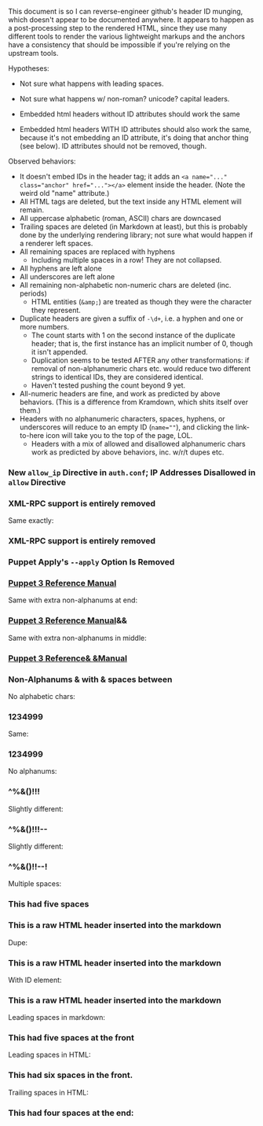 This document is so I can reverse-engineer github's header ID munging, which doesn't appear to be documented anywhere. It appears to happen as a post-processing step to the rendered HTML, since they use many different tools to render the various lightweight markups and the anchors have a consistency that should be impossible if you're relying on the upstream tools.

Hypotheses:

- Not sure what happens with leading spaces.
- Not sure what happens w/ non-roman? unicode? capital leaders.

- Embedded html headers without ID attributes should work the same
- Embedded html headers WITH ID attributes should also work the same, because it's not embedding an ID attribute, it's doing that anchor thing (see below). ID attributes should not be removed, though.

Observed behaviors:

- It doesn't embed IDs in the header tag; it adds an `<a name="..." class="anchor" href="..."></a>` element inside the header. (Note the weird old "name" attribute.)
- All HTML tags are deleted, but the text inside any HTML element will remain.
- All uppercase alphabetic (roman, ASCII) chars are downcased
- Trailing spaces are deleted (in Markdown at least), but this is probably done by the underlying rendering library; not sure what would happen if a renderer left spaces.
- All remaining spaces are replaced with hyphens
    - Including multiple spaces in a row! They are not collapsed.
- All hyphens are left alone
- All underscores are left alone
- All remaining non-alphabetic non-numeric chars are deleted (inc. periods)
    - HTML entities (`&amp;`) are treated as though they were the character they represent.
- Duplicate headers are given a suffix of `-\d+`, i.e. a hyphen and one or more numbers.
    - The count starts with 1 on the second instance of the duplicate header; that is, the first instance has an implicit number of 0, though it isn't appended.
    - Duplication seems to be tested AFTER any other transformations: if removal of non-alphanumeric chars etc. would reduce two different strings to identical IDs, they are considered identical.
    - Haven't tested pushing the count beyond 9 yet.
- All-numeric headers are fine, and work as predicted by above behaviors. (This is a difference from Kramdown, which shits itself over them.)
- Headers with no alphanumeric characters, spaces, hyphens, or underscores will reduce to an empty ID (`name=""`), and clicking the link-to-here icon will take you to the top of the page, LOL.
    - Headers with a mix of allowed and disallowed alphanumeric chars work as predicted by above behaviors, inc. w/r/t dupes etc.



### New `allow_ip` Directive in `auth.conf`; IP Addresses Disallowed in `allow` Directive

### XML-RPC support is entirely removed

Same exactly:

### XML-RPC support is entirely removed

### Puppet Apply's `--apply` Option Is Removed

### [Puppet 3 Reference Manual](/puppet/3/reference)

Same with extra non-alphanums at end:

### [Puppet 3 Reference Manual](/puppet/3/reference)&&

Same with extra non-alphanums in middle:

### [Puppet 3 Reference& &Manual](/puppet/3/reference)

### Non-Alphanums & with & spaces between

No alphabetic chars:

### 1234999

Same:

### 1234999

No alphanums:

### ^%&()!!!

Slightly different:

### ^%&()!!!--

Slightly different:

### ^%&()!!--!

Multiple spaces:

### This     had five spaces

<h3>This is a raw HTML header inserted into the markdown</h3>

Dupe:

<h3>This is a raw HTML header inserted into the markdown</h3>

With ID element:

<h3 id="this-is-a-raw-html-header-inserted-into-the-markdown">This is a raw HTML header inserted into the markdown</h3>

Leading spaces in markdown:

###     This had five spaces at the front

Leading spaces in HTML:

<h3>      This had six spaces in the front.</h3>

Trailing spaces in HTML:

<h3>This had four spaces at the end:    </h3>
